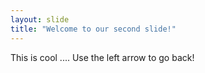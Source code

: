 ```yaml
---
layout: slide
title: "Welcome to our second slide!"
---
```

This is cool ....
Use the left arrow to go back!
